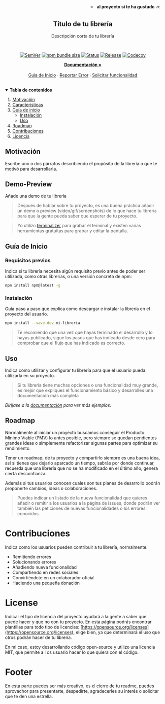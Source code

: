 <!-- CABECERA DEL PROYECTO -->
<br />
<p align="right">
  ⭐ &nbsp;&nbsp;<strong>al proyecto si te ha gustado</strong> ↗️:
</p>

<p align="center">
  <a href="">
    <p align='center'>
      <!--
      Añade tu logo o una imagen de portada.
      Ayuda a captar la atención de la gente, queda genial y demuestra que te has currado todos los detalles.
      Las dimensiones optimas para tu imagen de portada son 1280x650px, además también la puedes utilizar en github como vista previa para las redes sociales: https://docs.github.com/es/github/administering-a-repository/customizing-your-repositorys-social-media-preview.
      Si no tienes mucha experiencia con programas de diseño, puedes utilizar  https://www.canva.com para crear tus imágenes, la versión gratuita tiene todo lo básico.
      -->
    </p>
  </a>

  <!-- El título de tu librería debería ser auto-explicativo -->
  <h2 align="center">Título de tu librería</h2>
  <div align="center">Descripción corta de tu librería</div>
</p>

<br/>

<div align="center">
<!--
Existen un sinfín de insignias que puedes utilizar en tus proyectos. Dependerá del proyecto, aunque los más comunes son los siguientes.
Yo suelo usar https://shields.io/ para generar las insignias.
-->

[![SemVer](https://img.shields.io/npm/v/javascript-library-starter)]()
[![npm bundle size](https://img.shields.io/bundlephobia/min/javascript-library-starter)]()
[![Status](https://img.shields.io/badge/status-active-success.svg)]()
[![Release](https://img.shields.io/github/workflow/status/fvena/javascript-library-starter/Release/master)]()
[![Codecov](https://img.shields.io/codecov/c/github/fvena/javascript-library-starter)](https://codecov.io/github/fvena/javascript-library-starter)

</div>

<p align="center">
  <a href="#"><strong>Documentación »</strong></a>
  <br />
  <br />
  <a href="#guia-de-inicio">Guía de Inicio</a>
  ·
  <a href="https://github.com/fvena/javascript-library-starter/issues">Reportar Error</a>
  ·
  <a href="https://github.com/fvena/javascript-library-starter/issues">Solicitar funcionalidad</a>
</p>

<br/>

<!-- TABLA DE CONTENIDOS -->
<!-- Es recomendable añadir una Tabla de contenidos (TOC). Esto hará más sencillo a la gente navegar por tu README y encontrar exactamente lo que busca.-->

<details open="false">
  <summary><strong>Tabla de contenidos</strong></summary>
  <ol>
    <li>
      <a href="#motivacion">Motivación</a>
    </li>
    <li>
      <a href="#caracteristicas">Características</a>
    </li>
    <li>
      <a href="#guia-de-inicio">Guía de inicio</a>
      <ul>
        <li><a href="#instalacion">Instalación</a></li>
        <li><a href="#uso">Uso</a></li>
      </ul>
    </li>
    <li><a href="#roadmap">Roadmap</a></li>
    <li><a href="#contribuciones">Contribuciones</a></li>
    <li><a href="#licencia">Licencia</a></li>
  </ol>
</details>

## Motivación

Escribe uno o dos párrafos describiendo el propósito de la librería o que te motivó para desarrollarla.

## Demo-Preview

Añade una demo de tu librería

> Después de hablar sobre tu proyecto, es una buena práctica añadir un demo o preview (video/gif/screenshots) de lo que hace tu librería para que la gente pueda saber que esperar de tu proyecto.

> Yo utilizo [terminalizer](https://github.com/faressoft/terminalizer) para grabar el terminal y existen varias herramientas gratuitas para grabar y editar la pantalla.

## Guía de Inicio

### Requisitos previos

Indica si tu librería necesita algún requisito previo antes de poder ser utilizada, como otras librerías, o una versión concreta de npm:

```sh
npm install npm@latest -g
```

### Instalación

Guía paso a paso que explica como descargar e instalar la librería en el proyecto del usuario.

```sh
npm install --save-dev mi-libreria
```

> Te recomiendo que una vez que hayas terminado el desarrollo y lo hayas publicado, sigue los pasos que has indicado desde cero para comprobar que el flujo que has indicado es correcto.

## Uso

Indica como utilizar y configurar tu librería para que el usuario pueda utilizarla en su proyecto.

> Si tu librería tiene muchas opciones o una funcionalidad muy grande, es mejor que expliques el funcionamiento básico y desarrolles una documentación más completa

_Dirijase a la [documentación](#) para ver más ejemplos._

## Roadmap

Normalmente al iniciar un proyecto buscamos conseguir el Producto Mínimo Viable (PMV) lo antes posible, pero siempre se quedan pendientes grandes ideas o simplemente refactorizar algunas partes para optimizar su rendimiento.

Tener un roadmap, de tu proyecto y compartirlo siempre es una buena idea, así si tienes que dejarlo aparcado un tiempo, sabrás por donde continuar, recuerda que una librería que no se ha modificado en el último año, genera cierta desconfianza.

Además si tus usuarios conocen cuales son tus planes de desarrollo podrán proponerte cambios, ideas o colaboraciones.

> Puedes indicar un listado de la nueva funcionalidad que quieres añadir o remitir a los usuarios a la página de issues, donde podrán ver también las peticiones de nuevas funcionalidades o los errores conocidos.

# Contribuciones

Indica como los usuarios pueden contribuir a tu librería, normalmente:

- Remitiendo errores
- Solucionando errores
- Añadiendo nueva funcionalidad
- Compartiendo en redes sociales
- Convirtiéndote en un colaborador oficial
- Haciendo una pequeña donación

# License

Indicar el tipo de licencia del proyecto ayudará a la gente a saber que puede hacer y que no con tu proyecto. En esta página podrás encontrar plantillas para todo tipo de licencias: [https://opensource.org/licenses](https://opensource.org/licenses), elige bien, ya que determinará el uso que otros podrán hacer de tu librería.

En mi caso, estoy desarrollando código open-source y utilizo una licencia MIT, que permite a l os usuario hacer lo que quiera con el código.

# Footer

En esta parte puedes ser más creativo, es el cierre de tu readme, puedes aprovachor para presentarte, despedirte, agradecerles su interés o solicitar que te den una estrella.
